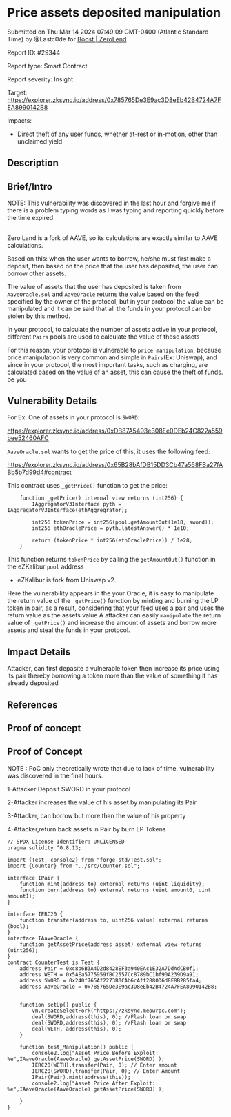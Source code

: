 
# Price assets deposited manipulation

Submitted on Thu Mar 14 2024 07:49:09 GMT-0400 (Atlantic Standard Time) by @Lastc0de for [Boost | ZeroLend](https://immunefi.com/bounty/zerolend-boost/)

Report ID: #29344

Report type: Smart Contract

Report severity: Insight

Target: https://explorer.zksync.io/address/0x785765De3E9ac3D8eEb42B4724A7FEA8990142B8

Impacts:
- Direct theft of any user funds, whether at-rest or in-motion, other than unclaimed yield

## Description
## Brief/Intro
NOTE:
This vulnerability was discovered in the last hour and forgive me if there is a problem typing words as I was typing and reporting quickly before the time expired

## 
Zero Land is a fork of AAVE, so its calculations are exactly similar to AAVE calculations.

Based on this: when the user wants to borrow, he/she must first make a deposit, then based on the price that the user has deposited, the user can borrow other assets.

The value of assets that the user has deposited is taken from `AaveOracle.sol` and `AaveOracle` returns the value based on the feed specified by the owner of the protocol, but in your protocol the value can be manipulated and it can be said that all the funds in your protocol can be stolen by this method.

In your protocol, to calculate the number of assets active in your protocol, different `Pairs` pools are used to calculate the value of those assets

For this reason, your protocol is vulnerable to `price manipulation`, because price manipulation is very common and simple in `Pairs`(Ex: Uniswap), and since in your protocol, the most important tasks, such as charging, are calculated based on the value of an asset, this can cause the theft of funds. be you

## Vulnerability Details
For Ex: One of assets in your protocol is `SWORD`:

https://explorer.zksync.io/address/0xDB87A5493e308Ee0DEb24C822a559bee52460AFC

`AaveOracle.sol` wants to get the price of this, it uses the following feed:

https://explorer.zksync.io/address/0x65B28bAfDB15DD3Cb47a568FBa27fABb5b7d99d4#contract

This contract uses `_getPrice()` function to get the price:
~~~
    function _getPrice() internal view returns (int256) {
        IAggregatorV3Interface pyth = IAggregatorV3Interface(ethAggregrator);

        int256 tokenPrice = int256(pool.getAmountOut(1e18, sword));
        int256 ethOraclePrice = pyth.latestAnswer() * 1e10;

        return (tokenPrice * int256(ethOraclePrice)) / 1e28;
    }
~~~
This function returns `tokenPrice` by calling the `getAmountOut()` function in the eZKalibur `pool` address

* eZKalibur is fork from Uniswap v2.

Here the vulnerability appears in the your Oracle, it is easy to manipulate the return value of the `_getPrice()` function by minting and burning the LP token in pair, as a result, considering that your feed uses a pair and uses the return value as the assets value A attacker can easily `manipulate` the return value of `_getPrice()` and increase the amount of assets and borrow more assets and steal the funds in your protocol.



## Impact Details
Attacker, can first depasite a vulnerable token then increase its price using its pair thereby borrowing a token more than the value of something it has already deposited

## References


        
## Proof of concept
## Proof of Concept

NOTE : PoC only theoretically wrote that due to lack of time, vulnerability was discovered in the final hours.


1-Attacker Deposit SWORD in your protocol

2-Attacker increases the value of his asset by manipulating its Pair

3-Attacker, can borrow but more than the value of his property

4-Attacker,return back assets in Pair by burn LP Tokens

~~~
// SPDX-License-Identifier: UNLICENSED
pragma solidity ^0.8.13;

import {Test, console2} from "forge-std/Test.sol";
import {Counter} from "../src/Counter.sol";

interface IPair {
    function mint(address to) external returns (uint liquidity);
    function burn(address to) external returns (uint amount0, uint amount1);
}

interface IERC20 {
    function transfer(address to, uint256 value) external returns (bool);
}
interface IAaveOracle {
    function getAssetPrice(address asset) external view returns (uint256);
}
contract CounterTest is Test {
    address Pair = 0xc8b6B3A4D2d8428EF3a940EAc1E32A7DdAdCB0f1;
    address WETH = 0x5AEa5775959fBC2557Cc8789bC1bf90A239D9a91;
    address SWORD = 0x240f765Af2273B0CAb6cAff2880D6d8F8B285fa4;
    address AaveOracle = 0x785765De3E9ac3D8eEb42B4724A7FEA8990142B8;


    function setUp() public {
        vm.createSelectFork("https://zksync.meowrpc.com");
        deal(SWORD,address(this), 0); //Flash loan or swap
        deal(SWORD,address(this), 0); //Flash loan or swap
        deal(WETH, address(this), 0); 
    }

    function test_Manipulation() public {
        console2.log("Asset Price Before Exploit: %e",IAaveOracle(AaveOracle).getAssetPrice(SWORD) );
        IERC20(WETH).transfer(Pair, 0); // Enter amount
        IERC20(SWORD).transfer(Pair, 0); // Enter Amount
        IPair(Pair).mint(address(this));
        console2.log("Asset Price After Exploit: %e",IAaveOracle(AaveOracle).getAssetPrice(SWORD) );

    }
}
~~~